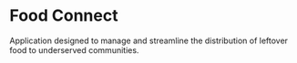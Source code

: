 # Food Connect
Application designed to manage and streamline the distribution of leftover food to underserved communities.
